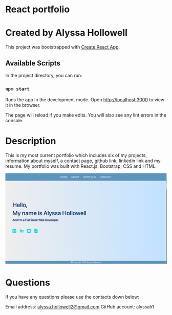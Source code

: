 # React portfolio

# Created by Alyssa Hollowell

This project was bootstrapped with [Create React App](https://github.com/facebook/create-react-app).

## Available Scripts

In the project directory, you can run:

### `npm start`

Runs the app in the development mode.
Open [http://localhost:3000](http://localhost:3000) to view it in the browser.

The page will reload if you make edits.
You will also see any lint errors in the console.

# Description
This is my most current portfolio which includes six of my projects, information about myself, a contact page, github link, linkedin link and my resume. My portfolio was built with React.js, Bootstrap, CSS and HTML.

![screenshot](./images/image.png)

# Questions 

If you have any questions please use the contacts down below:

Email address: alyssa.hollowell2@gmail.com
GitHub account: alyssah1

